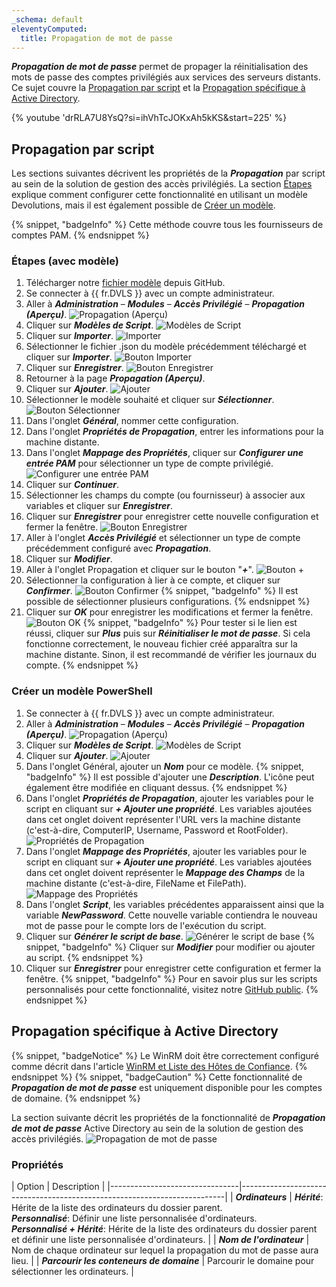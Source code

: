 ```yaml
---
_schema: default
eleventyComputed:
  title: Propagation de mot de passe
---
```

***Propagation de mot de passe*** permet de propager la réinitialisation des mots de passe des comptes privilégiés aux services des serveurs distants. Ce sujet couvre la [Propagation par script](#propagation-par-script) et la [Propagation spécifique à Active Directory](#active-directory-specific-propagation).

{% youtube 'drRLA7U8YsQ?si=ihVhTcJOKxAh5kKS&amp;start=225' %}

## Propagation par script

Les sections suivantes décrivent les propriétés de la ***Propagation*** par script au sein de la solution de gestion des accès privilégiés. La section [Étapes](#steps-with-template) explique comment configurer cette fonctionnalité en utilisant un modèle Devolutions, mais il est également possible de [Créer un modèle](#create-a-powershell-template).

{% snippet, "badgeInfo" %}
Cette méthode couvre tous les fournisseurs de comptes PAM.
{% endsnippet %}

### Étapes (avec modèle)

1. Télécharger notre [fichier modèle](https://github.com/Devolutions/PAM-Providers/tree/master/Propagation-Scripts) depuis GitHub.
2. Se connecter à {{ fr.DVLS }} avec un compte administrateur.
3. Aller à ***Administration*** – ***Modules*** – ***Accès Privilégié*** – ***Propagation (Aperçu)***. ![Propagation (Aperçu)](https://cdnweb.devolutions.net/docs/docs_en_kb_KB0096.png)
4. Cliquer sur ***Modèles de Script***. ![Modèles de Script](https://cdnweb.devolutions.net/docs/docs_en_kb_KB0097.png)
5. Cliquer sur ***Importer***. ![Importer](https://cdnweb.devolutions.net/docs/docs_en_kb_KB0098.png)
6. Sélectionner le fichier .json du modèle précédemment téléchargé et cliquer sur ***Importer***. ![Bouton Importer](https://cdnweb.devolutions.net/docs/docs_en_kb_KB0099.png)
7. Cliquer sur ***Enregistrer***. ![Bouton Enregistrer](https://cdnweb.devolutions.net/docs/docs_en_kb_KB0100.png)
8. Retourner à la page ***Propagation (Aperçu)***.
9. Cliquer sur ***Ajouter***. ![Ajouter](https://cdnweb.devolutions.net/docs/docs_en_kb_KB0101.png)
10. Sélectionner le modèle souhaité et cliquer sur ***Sélectionner***. ![Bouton Sélectionner](https://cdnweb.devolutions.net/docs/docs_en_kb_KB0102.png)
11. Dans l'onglet ***Général***, nommer cette configuration.
12. Dans l'onglet ***Propriétés de Propagation***, entrer les informations pour la machine distante.
13. Dans l'onglet ***Mappage des Propriétés***, cliquer sur ***Configurer une entrée PAM*** pour sélectionner un type de compte privilégié. ![Configurer une entrée PAM](https://cdnweb.devolutions.net/docs/docs_en_kb_KB0103.png)
14. Cliquer sur ***Continuer***.
15. Sélectionner les champs du compte (ou fournisseur) à associer aux variables et cliquer sur ***Enregistrer***.
16. Cliquer sur ***Enregistrer*** pour enregistrer cette nouvelle configuration et fermer la fenêtre. ![Bouton Enregistrer](https://cdnweb.devolutions.net/docs/docs_en_kb_KB0104.png)
17. Aller à l'onglet ***Accès Privilégié*** et sélectionner un type de compte précédemment configuré avec ***Propagation***.
18. Cliquer sur ***Modifier***.
19. Aller à l'onglet Propagation et cliquer sur le bouton "***\+***". ![Bouton +](https://cdnweb.devolutions.net/docs/docs_en_kb_KB0105.png)
20. Sélectionner la configuration à lier à ce compte, et cliquer sur ***Confirmer***. ![Bouton Confirmer](https://cdnweb.devolutions.net/docs/docs_en_kb_KB0106.png) {% snippet, "badgeInfo" %}
           Il est possible de sélectionner plusieurs configurations.
           {% endsnippet %}
21. Cliquer sur ***OK*** pour enregistrer les modifications et fermer la fenêtre. ![Bouton OK](https://cdnweb.devolutions.net/docs/docs_en_kb_KB0107.png) {% snippet, "badgeInfo" %}
           Pour tester si le lien est réussi, cliquer sur ***Plus*** puis sur ***Réinitialiser le mot de passe***. Si cela fonctionne correctement, le nouveau fichier créé apparaîtra sur la machine distante. Sinon, il est recommandé de vérifier les journaux du compte.
           {% endsnippet %}

### Créer un modèle PowerShell

1. Se connecter à {{ fr.DVLS }} avec un compte administrateur.
2. Aller à ***Administration*** – ***Modules*** – ***Accès Privilégié*** – ***Propagation (Aperçu)***. ![Propagation (Aperçu)](https://cdnweb.devolutions.net/docs/docs_en_kb_KB0096.png)
3. Cliquer sur ***Modèles de Script***. ![Modèles de Script](https://cdnweb.devolutions.net/docs/docs_en_kb_KB0097.png)
4. Cliquer sur ***Ajouter***. ![Ajouter](https://cdnweb.devolutions.net/docs/docs_en_kb_KB0112.png)
5. Dans l'onglet Général, ajouter un ***Nom*** pour ce modèle. {% snippet, "badgeInfo" %}
         Il est possible d'ajouter une ***Description***. L'icône peut également être modifiée en cliquant dessus.
         {% endsnippet %}
6. Dans l'onglet ***Propriétés de Propagation***, ajouter les variables pour le script en cliquant sur ***\+ Ajouter une propriété***. Les variables ajoutées dans cet onglet doivent représenter l'URL vers la machine distante (c'est-à-dire, ComputerIP, Username, Password et RootFolder). ![Propriétés de Propagation](https://cdnweb.devolutions.net/docs/docs_en_kb_KB0113.png)
7. Dans l'onglet ***Mappage des Propriétés***, ajouter les variables pour le script en cliquant sur ***\+ Ajouter une propriété***. Les variables ajoutées dans cet onglet doivent représenter le ***Mappage des Champs*** de la machine distante (c'est-à-dire, FileName et FilePath). ![Mappage des Propriétés](https://cdnweb.devolutions.net/docs/docs_en_kb_KB0114.png)
8. Dans l'onglet ***Script***, les variables précédentes apparaissent ainsi que la variable ***NewPassword***. Cette nouvelle variable contiendra le nouveau mot de passe pour le compte lors de l'exécution du script.
9. Cliquer sur ***Générer le script de base***. ![Générer le script de base](https://cdnweb.devolutions.net/docs/docs_en_kb_KB0115.png) {% snippet, "badgeInfo" %}
         Cliquer sur ***Modifier*** pour modifier ou ajouter au script.
         {% endsnippet %}
10. Cliquer sur ***Enregistrer*** pour enregistrer cette configuration et fermer la fenêtre. {% snippet, "badgeInfo" %}
           Pour en savoir plus sur les scripts personnalisés pour cette fonctionnalité, visitez notre [GitHub public](https://github.com/Devolutions/PAM-Providers/blob/master/Propagation-Scripts/Create-A-Template.md).
           {% endsnippet %}

## Propagation spécifique à Active Directory

{% snippet, "badgeNotice" %}
Le WinRM doit être correctement configuré comme décrit dans l'article [WinRM et Liste des Hôtes de Confiance](/server/kb/how-to-articles/winrm-trustedhostslist/).
{% endsnippet %} {% snippet, "badgeCaution" %}
Cette fonctionnalité de ***Propagation de mot de passe*** est uniquement disponible pour les comptes de domaine.
{% endsnippet %}

La section suivante décrit les propriétés de la fonctionnalité de ***Propagation de mot de passe*** Active Directory au sein de la solution de gestion des accès privilégiés. ![Propagation de mot de passe](https://cdnweb.devolutions.net/docs/docs_en_server_ServerOp8174.png)

### Propriétés

\| Option                         \| Description                                                              \| \|--------------------------------\|--------------------------------------------------------------------------\| \| ***Ordinateurs***                \| ***Hérité***: Hérite de la liste des ordinateurs du dossier parent.<br>***Personnalisé***: Définir une liste personnalisée d'ordinateurs.<br>***Personnalisé + Hérité***: Hérite de la liste des ordinateurs du dossier parent et définir une liste personnalisée d'ordinateurs. \| \| ***Nom de l'ordinateur***            \| Nom de chaque ordinateur sur lequel la propagation du mot de passe aura lieu. \| \| ***Parcourir les conteneurs de domaine*** \| Parcourir le domaine pour sélectionner les ordinateurs.                               \|
